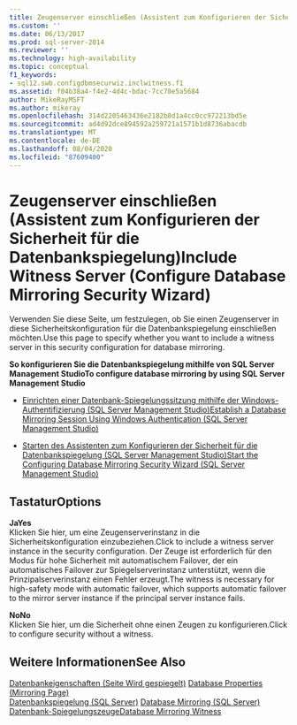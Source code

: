 ```yaml
---
title: Zeugenserver einschließen (Assistent zum Konfigurieren der Sicherheit für die Datenbankspiegelung) | Microsoft-Dokumentation
ms.custom: ''
ms.date: 06/13/2017
ms.prod: sql-server-2014
ms.reviewer: ''
ms.technology: high-availability
ms.topic: conceptual
f1_keywords:
- sql12.swb.configdbmsecurwiz.inclwitness.f1
ms.assetid: f04b38a4-f4e2-4d4c-bdac-7cc70e5a5684
author: MikeRayMSFT
ms.author: mikeray
ms.openlocfilehash: 314d2205463436e2182b8d1a4cc0cc972213bd5e
ms.sourcegitcommit: ad4d92dce894592a259721a1571b1d8736abacdb
ms.translationtype: MT
ms.contentlocale: de-DE
ms.lasthandoff: 08/04/2020
ms.locfileid: "87609400"
---
```

# <a name="include-witness-server-configure-database-mirroring-security-wizard"></a><span data-ttu-id="8631f-102">Zeugenserver einschließen (Assistent zum Konfigurieren der Sicherheit für die Datenbankspiegelung)</span><span class="sxs-lookup"><span data-stu-id="8631f-102">Include Witness Server (Configure Database Mirroring Security Wizard)</span></span>
  <span data-ttu-id="8631f-103">Verwenden Sie diese Seite, um festzulegen, ob Sie einen Zeugenserver in diese Sicherheitskonfiguration für die Datenbankspiegelung einschließen möchten.</span><span class="sxs-lookup"><span data-stu-id="8631f-103">Use this page to specify whether you want to include a witness server in this security configuration for database mirroring.</span></span>  
  
 <span data-ttu-id="8631f-104">**So konfigurieren Sie die Datenbankspiegelung mithilfe von SQL Server Management Studio**</span><span class="sxs-lookup"><span data-stu-id="8631f-104">**To configure database mirroring by using SQL Server Management Studio**</span></span>  
  
-   [<span data-ttu-id="8631f-105">Einrichten einer Datenbank-Spiegelungssitzung mithilfe der Windows-Authentifizierung &#40;SQL Server Management Studio&#41;</span><span class="sxs-lookup"><span data-stu-id="8631f-105">Establish a Database Mirroring Session Using Windows Authentication &#40;SQL Server Management Studio&#41;</span></span>](establish-database-mirroring-session-windows-authentication.md)  
  
-   [<span data-ttu-id="8631f-106">Starten des Assistenten zum Konfigurieren der Sicherheit für die Datenbankspiegelung &#40;SQL Server Management Studio&#41;</span><span class="sxs-lookup"><span data-stu-id="8631f-106">Start the Configuring Database Mirroring Security Wizard &#40;SQL Server Management Studio&#41;</span></span>](start-the-configuring-database-mirroring-security-wizard.md)  
  
## <a name="options"></a><span data-ttu-id="8631f-107">Tastatur</span><span class="sxs-lookup"><span data-stu-id="8631f-107">Options</span></span>  
 <span data-ttu-id="8631f-108">**Ja**</span><span class="sxs-lookup"><span data-stu-id="8631f-108">**Yes**</span></span>  
 <span data-ttu-id="8631f-109">Klicken Sie hier, um eine Zeugenserverinstanz in die Sicherheitskonfiguration einzubeziehen.</span><span class="sxs-lookup"><span data-stu-id="8631f-109">Click to include a witness server instance in the security configuration.</span></span> <span data-ttu-id="8631f-110">Der Zeuge ist erforderlich für den Modus für hohe Sicherheit mit automatischem Failover, der ein automatisches Failover zur Spiegelserverinstanz unterstützt, wenn die Prinzipalserverinstanz einen Fehler erzeugt.</span><span class="sxs-lookup"><span data-stu-id="8631f-110">The witness is necessary for high-safety mode with automatic failover, which supports automatic failover to the mirror server instance if the principal server instance fails.</span></span>  
  
 <span data-ttu-id="8631f-111">**No**</span><span class="sxs-lookup"><span data-stu-id="8631f-111">**No**</span></span>  
 <span data-ttu-id="8631f-112">Klicken Sie hier, um die Sicherheit ohne einen Zeugen zu konfigurieren.</span><span class="sxs-lookup"><span data-stu-id="8631f-112">Click to configure security without a witness.</span></span>  
  
## <a name="see-also"></a><span data-ttu-id="8631f-113">Weitere Informationen</span><span class="sxs-lookup"><span data-stu-id="8631f-113">See Also</span></span>  
 <span data-ttu-id="8631f-114">[Datenbankeigenschaften &#40;Seite Wird gespiegelt&#41;](../../relational-databases/databases/database-properties-mirroring-page.md) </span><span class="sxs-lookup"><span data-stu-id="8631f-114">[Database Properties &#40;Mirroring Page&#41;](../../relational-databases/databases/database-properties-mirroring-page.md) </span></span>  
 <span data-ttu-id="8631f-115">[Datenbankspiegelung &#40;SQL Server&#41;](database-mirroring-sql-server.md) </span><span class="sxs-lookup"><span data-stu-id="8631f-115">[Database Mirroring &#40;SQL Server&#41;](database-mirroring-sql-server.md) </span></span>  
 [<span data-ttu-id="8631f-116">Datenbank-Spiegelungszeuge</span><span class="sxs-lookup"><span data-stu-id="8631f-116">Database Mirroring Witness</span></span>](database-mirroring-witness.md)  
  
  
